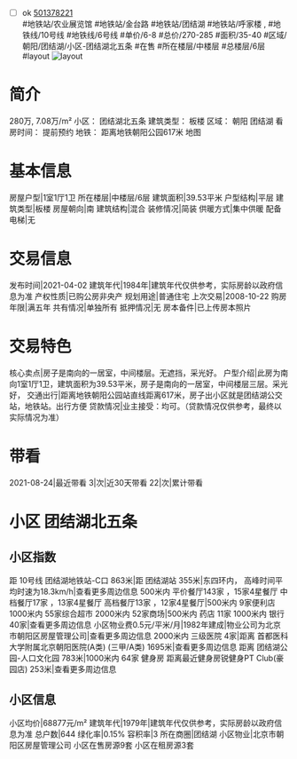 - [ ] ok [501378221](https://bj.5i5j.com/ershoufang/501378221.html)  
 #地铁站/农业展览馆 #地铁站/金台路 #地铁站/团结湖 #地铁站/呼家楼 ,  #地铁线/10号线 #地铁线/6号线
#单价/6-8 #总价/270-285 #面积/35-40   #区域/朝阳/团结湖/小区-团结湖北五条 #在售 #所在楼层/中楼层 #总楼层/6层 #layout 
![layout](http://image2a.5i5j.com/bdir/layout/6da27aaed3304cb8ae2be99ffd2722c6.JPG_P5.jpg) 
# 简介 
 280万,  7.08万/m² 
小区： 团结湖北五条
建筑类型： 板楼
区域： 朝阳 团结湖
看房时间： 提前预约
地铁： 距离地铁朝阳公园617米 地图
# 基本信息 
 房屋户型|1室1厅1卫
所在楼层|中楼层/6层
建筑面积|39.53平米
户型结构|平层
建筑类型|板楼
房屋朝向|南
建筑结构|混合
装修情况|简装
供暖方式|集中供暖
配备电梯|无
# 交易信息 
 发布时间|2021-04-02
建筑年代|1984年|建筑年代仅供参考，实际房龄以政府信息为准
产权性质|已购公房非央产
规划用途|普通住宅
上次交易|2008-10-22
购房年限|满五年
共有情况|单独所有
抵押情况|无
房本备件|已上传房本照片
# 交易特色 
 核心卖点|房子是南向的一居室，中间楼层。无遮挡，采光好。
户型介绍|此房为南向1室1厅1卫，建筑面积为39.53平米，房子是南向的一居室，中间楼层三层。采光好，
交通出行|距离地铁朝阳公园站直线距离617米，房子出小区就是团结湖公交站，地铁站。出行方便
贷款情况|业主接受：均可。（贷款情况仅供参考，最终以实际情况为准）
# 带看 
 2021-08-24|最近带看	 3|次|近30天带看	 22|次|累计带看
# 小区 团结湖北五条
## 小区指数 
 距 10号线 团结湖地铁站-C口 863米|距 团结湖站 355米|东四环内， 高峰时间平均时速为18.3km/h|查看更多周边信息
500米内 平价餐厅143家 ，15家4星餐厅
中档餐厅17家 ，13家4星餐厅
高档餐厅13家 ，12家4星餐厅|500米内 9家便利店
1000米内 55家综合超市
2000米内 52家商场|500米内 药店 11家
1000米内 银行 40家|查看更多周边信息
小区物业费0.5元/平米/月|1982年建成|物业公司为北京市朝阳区房屋管理公司|查看更多周边信息
2000米内 三级医院 4家|距离 首都医科大学附属北京朝阳医院(A类) (三甲/A类) 1695米|查看更多周边信息
距离 团结湖公园-人口文化园 783米|1000米内 64家 健身房
距离最近健身房锐健身PT Club(豪园店) 253米|查看更多周边信息
## 小区信息 
 小区均价|68877元/m²
建筑年代|1979年|建筑年代仅供参考，实际房龄以政府信息为准
总户数|644
绿化率|0.15%
容积率|3
所在商圈|团结湖
小区物业|北京市朝阳区房屋管理公司
小区在售房源9套
小区在租房源3套
